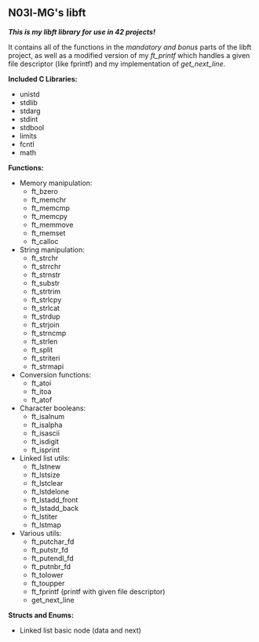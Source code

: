 ## N03l-MG's libft

***This is my libft library for use in 42 projects!***

It contains all of the functions in the *mandatory and bonus* parts of the libft project, as well as a modified version of my *ft_printf* which handles a given file descriptor (like fprintf) and my implementation of *get_next_line*.

**Included C Libraries:**
- unistd
- stdlib
- stdarg
- stdint
- stdbool
- limits
- fcntl
- math

**Functions:**
- Memory manipulation:
	- ft_bzero
	- ft_memchr
	- ft_memcmp
	- ft_memcpy
	- ft_memmove
	- ft_memset
	- ft_calloc
- String manipulation:
	- ft_strchr
	- ft_strrchr
	- ft_strnstr
	- ft_substr
	- ft_strtrim
	- ft_strlcpy
	- ft_strlcat
	- ft_strdup
	- ft_strjoin
	- ft_strncmp
	- ft_strlen
	- ft_split
	- ft_striteri
	- ft_strmapi
- Conversion functions:
	- ft_atoi
	- ft_itoa
	- ft_atof
- Character booleans:
	- ft_isalnum
	- ft_isalpha
	- ft_isascii
	- ft_isdigit
	- ft_isprint
- Linked list utils:
	- ft_lstnew
	- ft_lstsize
	- ft_lstclear
	- ft_lstdelone
	- ft_lstadd_front
	- ft_lstadd_back
	- ft_lstiter
	- ft_lstmap
- Various utils:
	- ft_putchar_fd
 	- ft_putstr_fd
 	- ft_putendl_fd
	- ft_putnbr_fd
	- ft_tolower
	- ft_toupper
	- ft_fprintf (printf with given file descriptor)
	- get_next_line

**Structs and Enums:**
- Linked list basic node (data and next)
